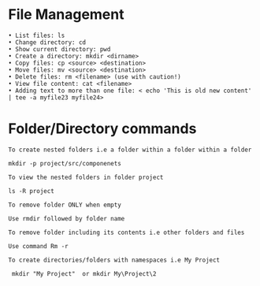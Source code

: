 # File Management
 
    • List files: ls
    • Change directory: cd
    • Show current directory: pwd
    • Create a directory: mkdir <dirname>
    • Copy files: cp <source> <destination>
    • Move files: mv <source> <destination>
    • Delete files: rm <filename> (use with caution!)
    • View file content: cat <filename>
    • Adding text to more than one file: < echo 'This is old new content' | tee -a myfile23 myfile24>


# Folder/Directory commands
    
    To create nested folders i.e a folder within a folder within a folder
    
    mkdir -p project/src/componenets 
    
    To view the nested folders in folder project
    
    ls -R project 
    
    To remove folder ONLY when empty
    
    Use rmdir followed by folder name
    
    To remove folder including its contents i.e other folders and files
    
    Use command Rm -r
    
    To create directories/folders with namespaces i.e My Project
    
     mkdir "My Project"  or mkdir My\Project\2 
    
